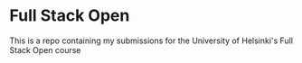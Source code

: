 # Full Stack Open

This is a repo containing my submissions for the University of Helsinki's Full Stack Open course
